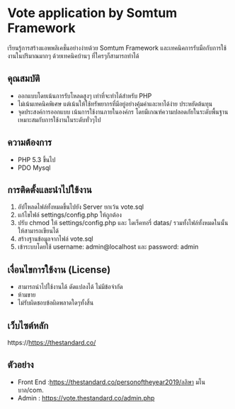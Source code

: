# Vote application by Somtum Framework

เรียนรู้การสร้างแอพพลิเคชั่นอย่างง่ายด้วย Somtum Framework และเทคนิคการรับมือกับการใช้งานในปริมาณมากๆ ด้วยเทคนิคบ้านๆ ที่ใครๆก็สามารถทำได้

## คุณสมบัติ

- ออกแบบโดยเน้นการรับโหลดสูงๆ เท่าที่จะทำได้สำหรับ PHP
- ไม่เน้นเทคนิคพิเศษ แต่เน้นให้ใช้ทรัพยากรที่มีอยู่อย่างคุ้มค่าและหาได้ง่าย ประหยัดต้นทุน
- จุดประสงค์การออกแบบ เน้นการใช้งานภายในองค์กร โดยมีเกณฑ์ความปลอดภัยในระดับพื้นฐาน เหมาะสมกับการใช้งานในระดับทั่วๆไป

## ความต้องการ

- PHP 5.3 ขึ้นไป
- PDO Mysql

## การติดตั้งและนำไปใช้งาน

1. อัปโหลดไฟล์ทั้งหมดขึ้นไปยัง Server ยกเว้น vote.sql
2. แก้ไขไฟล์ settings/config.php ให้ถูกต้อง
3. ปรับ chmod ให้ settings/config.php และ ไดเร็คทอรี่ datas/ รวมทั้งไฟล์ทั้งหมดในนั้น ให้สามารถเขียนได้
4. สร้างฐานข้อมูลจากไฟล์ vote.sql
5. เข้าระบบโดยใช้ username: admin@localhost และ password: admin

## เงื่อนไขการใช้งาน (License)

- สามารถนำไปใช้งานได้ ดัดแปลงได้ ไม่มีข้อจำกัด
- ห้ามขาย
- ไม่รับผิดชอบข้อผิดพลาดใดๆทั้งสิ้น

## เว็บไซต์หลัก

https://https://thestandard.co/

## ตัวอย่าง

- Front End :https://thestandard.co/personoftheyear2019/ลลิษา มโนบาล/com.
- Admin : https://vote.thestandard.co/admin.php
